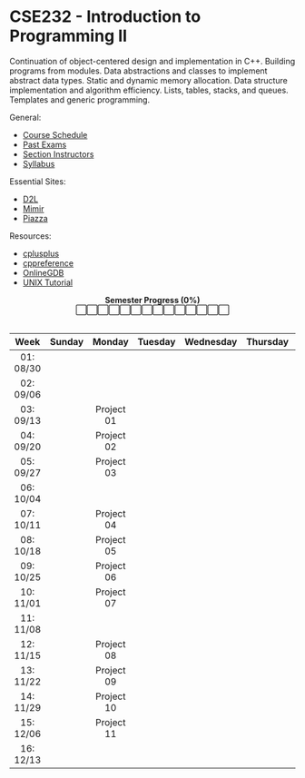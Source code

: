 # CSE232 - Introduction to Programming II

Continuation of object-centered design and implementation in C++. Building programs from modules. Data abstractions and classes to implement abstract data types. Static and dynamic memory allocation. Data structure implementation and algorithm efficiency. Lists, tables, stacks, and queues. Templates and generic programming.

General:
- [Course Schedule]()
- [Past Exams](https://cse.msu.edu/~cse232/Exam_Content/)
- [Section Instructors]()
- [Syllabus](SYLLABUS.md)

Essential Sites:
- [D2L]()
- [Mimir]()
- [Piazza]()

Resources:
- [cplusplus](https://cplusplus.com/reference/)
- [cppreference](https://en.cppreference.com/w/)
- [OnlineGDB](https://www.onlinegdb.com/)
- [UNIX Tutorial](https://www.tutorialspoint.com/unix/index.htm)

<div align="center"><b>Semester Progress (0%)</b></div>
<div align="center">⬜⬜⬜⬜⬜⬜⬜⬜⬜⬜⬜⬜⬜⬜</div>
&nbsp;
<div align="center">
<table>
<thead>
<tr>
<th align="center">Week</th>
<th align="center">Sunday</th>
<th align="center">Monday</th>
<th align="center">Tuesday</th>
<th align="center">Wednesday</th>
<th align="center">Thursday</th>
<th align="center">Friday</th>
<th align="center">Saturday</th>
</tr>
</thead>
<tbody>
<tr>
<td align="center">01: 08/30</td>
<td align="center" title="Sunday, August 30th"></td>
<td align="center" title="Monday, August 31st"></td>
<td align="center" title="Tuesday, September 1st"></td>
<td align="center" title="Wednesday, September 2nd"></td>
<td align="center" title="Thursday, September 3rd"></td>
<td align="center" title="Friday, September 4th">Lab 01</td>
<td align="center" title="Saturday, September 5th"></td>
</tr>
<tr>
<td align="center">02: 09/06</td>
<td align="center" title="Sunday, September 6th"></td>
<td align="center" title="Monday, September 7th"></td>
<td align="center" title="Tuesday, September 8th"></td>
<td align="center" title="Wednesday, September 9th"></td>
<td align="center" title="Thursday, September 10th"></td>
<td align="center" title="Friday, September 11th">Lab 02</td>
<td align="center" title="Saturday, September 12th"></td>
</tr>
<tr>
<td align="center">03: 09/13</td>
<td align="center" title="Sunday, September 13th"></td>
<td align="center" title="Monday, September 14th">Project 01</td>
<td align="center" title="Tuesday, September 15th"></td>
<td align="center" title="Wednesday, September 16th"></td>
<td align="center" title="Thursday, September 17th"></td>
<td align="center" title="Friday, September 18th">Lab 03</td>
<td align="center" title="Saturday, September 19th"></td>
</tr>
<tr>
<td align="center">04: 09/20</td>
<td align="center" title="Sunday, September 20th"></td>
<td align="center" title="Monday, September 21st">Project 02</td>
<td align="center" title="Tuesday, September 22nd"></td>
<td align="center" title="Wednesday, September 23rd"></td>
<td align="center" title="Thursday, September 24th"></td>
<td align="center" title="Friday, September 25th">Lab 04</td>
<td align="center" title="Saturday, September 26th"></td>
</tr>
<tr>
<td align="center">05: 09/27</td>
<td align="center" title="Sunday, September 27th"></td>
<td align="center" title="Monday, September 28th">Project 03</td>
<td align="center" title="Tuesday, September 29th"></td>
<td align="center" title="Wednesday, September 30th"></td>
<td align="center" title="Thursday, October 1st"></td>
<td align="center" title="Friday, October 2nd">Lab 05</td>
<td align="center" title="Saturday, October 3rd"></td>
</tr>
<tr>
<td align="center">06: 10/04</td>
<td align="center" title="Sunday, October 4th"></td>
<td align="center" title="Monday, October 5th"></td>
<td align="center" title="Tuesday, October 6th"></td>
<td align="center" title="Wednesday, October 7th"></td>
<td align="center" title="Thursday, October 8th"></td>
<td align="center" title="Friday, October 9th">Lab 06</td>
<td align="center" title="Saturday, October 10th"></td>
</tr>
<tr>
<td align="center">07: 10/11</td>
<td align="center" title="Sunday, October 11th"></td>
<td align="center" title="Monday, October 12th">Project 04</td>
<td align="center" title="Tuesday, October 13th"></td>
<td align="center" title="Wednesday, October 14th"></td>
<td align="center" title="Thursday, October 15th"></td>
<td align="center" title="Friday, October 16th">Lab 07</td>
<td align="center" title="Saturday, October 17th"></td>
</tr>
<tr>
<td align="center">08: 10/18</td>
<td align="center" title="Sunday, October 18th"></td>
<td align="center" title="Monday, October 19th">Project 05</td>
<td align="center" title="Tuesday, October 20th"></td>
<td align="center" title="Wednesday, October 21st"></td>
<td align="center" title="Thursday, October 22nd"></td>
<td align="center" title="Friday, October 23rd">Lab 08</td>
<td align="center" title="Saturday, October 24th"></td>
</tr>
<tr>
<td align="center">09: 10/25</td>
<td align="center" title="Sunday, October 25th"></td>
<td align="center" title="Monday, October 26th">Project 06</td>
<td align="center" title="Tuesday, October 27th"></td>
<td align="center" title="Wednesday, October 28th"></td>
<td align="center" title="Thursday, October 29th"></td>
<td align="center" title="Friday, October 30th">Lab 09</td>
<td align="center" title="Saturday, October 31st"></td>
</tr>
<tr>
<td align="center">10: 11/01</td>
<td align="center" title="Sunday, November 1st"></td>
<td align="center" title="Monday, November 2nd">Project 07</td>
<td align="center" title="Tuesday, November 3rd"></td>
<td align="center" title="Wednesday, November 4th"></td>
<td align="center" title="Thursday, November 5th"></td>
<td align="center" title="Friday, November 6th">Lab 10</td>
<td align="center" title="Saturday, November 7th"></td>
</tr>
<tr>
<td align="center">11: 11/08</td>
<td align="center" title="Sunday, November 8th"></td>
<td align="center" title="Monday, November 9th"></td>
<td align="center" title="Tuesday, November 10th"></td>
<td align="center" title="Wednesday, November 11th"></td>
<td align="center" title="Thursday, November 12th"></td>
<td align="center" title="Friday, November 13th">Lab 11</td>
<td align="center" title="Saturday, November 14th"></td>
</tr>
<tr>
<td align="center">12: 11/15</td>
<td align="center" title="Sunday, November 15th"></td>
<td align="center" title="Monday, November 16th">Project 08</td>
<td align="center" title="Tuesday, November 17th"></td>
<td align="center" title="Wednesday, November 18th"></td>
<td align="center" title="Thursday, November 19th"></td>
<td align="center" title="Friday, November 20th">Lab 12</td>
<td align="center" title="Saturday, November 21st"></td>
</tr>
<tr>
<td align="center">13: 11/22</td>
<td align="center" title="Sunday, November 22nd"></td>
<td align="center" title="Monday, November 23rd">Project 09</td>
<td align="center" title="Tuesday, November 24th"></td>
<td align="center" title="Wednesday, November 25th"></td>
<td align="center" title="Thursday, November 26th"></td>
<td align="center" title="Friday, November 27th"></td>
<td align="center" title="Saturday, November 28th"></td>
</tr>
<tr>
<td align="center">14: 11/29</td>
<td align="center" title="Sunday, November 29th"></td>
<td align="center" title="Monday, November 30th">Project 10</td>
<td align="center" title="Tuesday, December 1st"></td>
<td align="center" title="Wednesday, December 2nd"></td>
<td align="center" title="Thursday, December 3rd"></td>
<td align="center" title="Friday, December 4th">Lab 13</td>
<td align="center" title="Saturday, December 5th"></td>
</tr>
<tr>
<td align="center">15: 12/06</td>
<td align="center" title="Sunday, December 6th"></td>
<td align="center" title="Monday, December 7th">Project 11</td>
<td align="center" title="Tuesday, December 8th"></td>
<td align="center" title="Wednesday, December 9th"></td>
<td align="center" title="Thursday, December 10th"></td>
<td align="center" title="Friday, December 11th"></td>
<td align="center" title="Saturday, December 12th"></td>
</tr>
<tr>
<td align="center">16: 12/13</td>
<td align="center" title="Sunday, December 13th"></td>
<td align="center" title="Monday, December 14th"></td>
<td align="center" title="Tuesday, December 15th"></td>
<td align="center" title="Wednesday, December 16th"></td>
<td align="center" title="Thursday, December 17th"></td>
<td align="center" title="Friday, December 18th"></td>
<td align="center" title="Saturday, December 19th"></td>
</tr>
</tbody>
</table>
</div>

